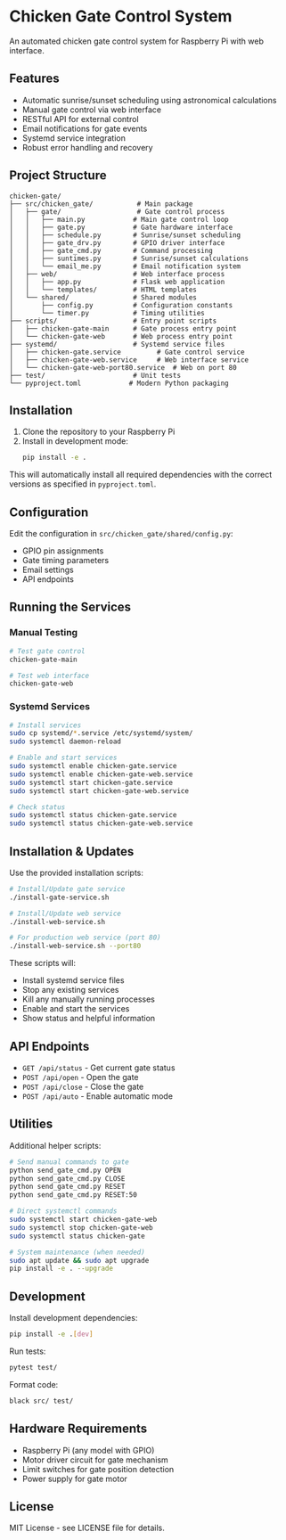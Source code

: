 # Chicken Gate Control System

An automated chicken gate control system for Raspberry Pi with web interface.

## Features

- Automatic sunrise/sunset scheduling using astronomical calculations
- Manual gate control via web interface
- RESTful API for external control
- Email notifications for gate events
- Systemd service integration
- Robust error handling and recovery

## Project Structure

```
chicken-gate/
├── src/chicken_gate/           # Main package
│   ├── gate/                   # Gate control process
│   │   ├── main.py            # Main gate control loop
│   │   ├── gate.py            # Gate hardware interface
│   │   ├── schedule.py        # Sunrise/sunset scheduling
│   │   ├── gate_drv.py        # GPIO driver interface
│   │   ├── gate_cmd.py        # Command processing
│   │   ├── suntimes.py        # Sunrise/sunset calculations
│   │   └── email_me.py        # Email notification system
│   ├── web/                   # Web interface process
│   │   ├── app.py             # Flask web application
│   │   └── templates/         # HTML templates
│   └── shared/                # Shared modules
│       ├── config.py          # Configuration constants
│       └── timer.py           # Timing utilities
├── scripts/                   # Entry point scripts
│   ├── chicken-gate-main      # Gate process entry point
│   └── chicken-gate-web       # Web process entry point
├── systemd/                   # Systemd service files
│   ├── chicken-gate.service         # Gate control service
│   ├── chicken-gate-web.service     # Web interface service
│   └── chicken-gate-web-port80.service  # Web on port 80
├── test/                      # Unit tests
└── pyproject.toml            # Modern Python packaging
```

## Installation

1. Clone the repository to your Raspberry Pi
2. Install in development mode:
   ```bash
   pip install -e .
   ```

This will automatically install all required dependencies with the correct versions as specified in `pyproject.toml`.

## Configuration

Edit the configuration in `src/chicken_gate/shared/config.py`:

- GPIO pin assignments
- Gate timing parameters
- Email settings
- API endpoints

## Running the Services

### Manual Testing

```bash
# Test gate control
chicken-gate-main

# Test web interface
chicken-gate-web
```

### Systemd Services

```bash
# Install services
sudo cp systemd/*.service /etc/systemd/system/
sudo systemctl daemon-reload

# Enable and start services
sudo systemctl enable chicken-gate.service
sudo systemctl enable chicken-gate-web.service
sudo systemctl start chicken-gate.service
sudo systemctl start chicken-gate-web.service

# Check status
sudo systemctl status chicken-gate.service
sudo systemctl status chicken-gate-web.service
```

## Installation & Updates

Use the provided installation scripts:

```bash
# Install/Update gate service
./install-gate-service.sh

# Install/Update web service
./install-web-service.sh

# For production web service (port 80)
./install-web-service.sh --port80
```

These scripts will:

- Install systemd service files
- Stop any existing services
- Kill any manually running processes
- Enable and start the services
- Show status and helpful information

## API Endpoints

- `GET /api/status` - Get current gate status
- `POST /api/open` - Open the gate
- `POST /api/close` - Close the gate
- `POST /api/auto` - Enable automatic mode

## Utilities

Additional helper scripts:

```bash
# Send manual commands to gate
python send_gate_cmd.py OPEN
python send_gate_cmd.py CLOSE
python send_gate_cmd.py RESET
python send_gate_cmd.py RESET:50

# Direct systemctl commands
sudo systemctl start chicken-gate-web
sudo systemctl stop chicken-gate-web
sudo systemctl status chicken-gate

# System maintenance (when needed)
sudo apt update && sudo apt upgrade
pip install -e . --upgrade
```

## Development

Install development dependencies:

```bash
pip install -e .[dev]
```

Run tests:

```bash
pytest test/
```

Format code:

```bash
black src/ test/
```

## Hardware Requirements

- Raspberry Pi (any model with GPIO)
- Motor driver circuit for gate mechanism
- Limit switches for gate position detection
- Power supply for gate motor

## License

MIT License - see LICENSE file for details.
